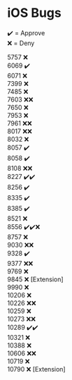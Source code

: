# iOS Bugs

✔️ = Approve  
❌ = Deny

5757 ❌  
6069 ✔️  
6071 ❌  
7399 ❌  
7485 ❌  
7603 ❌❌  
7650 ❌  
7953 ❌  
7961 ❌❌  
8017 ❌❌  
8032 ❌  
8057 ✔️  
8058 ✔️  
8108 ❌❌  
8227 ✔️✔️  
8256 ✔️  
8335 ✔️  
8385 ✔️  
8521 ❌  
8556 ✔️✔️❌  
8757 ❌  
9030 ❌❌  
9328 ✔️  
9377 ❌❌  
9769 ❌  
9845 ❌ [Extension]  
9990 ❌  
10206 ❌  
10226 ❌❌  
10259 ❌  
10273 ❌❌  
10289 ✔️✔️  
10321 ❌  
10388 ❌  
10606 ❌❌  
10719 ❌  
10790 ❌ [Extension]
